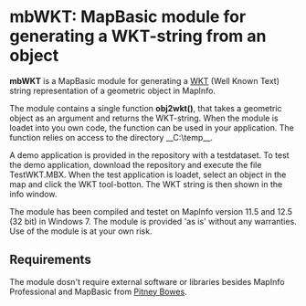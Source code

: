 # mbWKT: MapBasic module for generating a WKT-string from an object

**mbWKT** is a MapBasic module for generating a <a href="http://www.opengeospatial.org/standards/sfa">WKT</a> (Well Known Text) string representation of a geometric object in MapInfo.

The module contains a single function **obj2wkt()**, that takes a geometric object as an argument and returns the WKT-string. When the module is loadet into you own code, the function can be used in your application. The function relies on access to the directory __C:\temp\__.

A demo application is provided in the repository with a testdataset. To test the demo application, download the repository and execute the file TestWKT.MBX. When the test application is loadet, select an object in the map and click the WKT tool-botton. The WKT string is then shown in the info window.

The module has been compiled and testet on MapInfo version 11.5 and 12.5 (32 bit) in Windows 7. The module is provided 'as is' without any warranties. Use of the module is at your own risk.

## Requirements

The module dosn't require external software or libraries besides MapInfo Professional and MapBasic from <a href="http://www.pitneybowes.com/us/location-intelligence/geographic-information-systems/mapinfo-pro.html">Pitney Bowes</a>.



